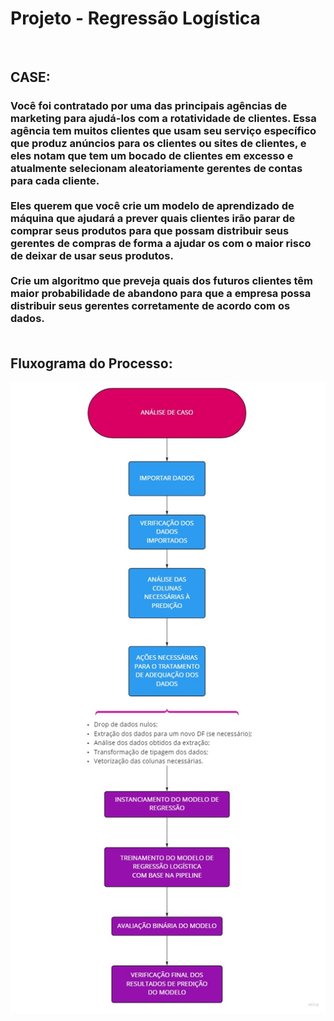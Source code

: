 <h1>Projeto - Regressão Logística</h1><br>
<h2>CASE:</h2>
<h3>Você foi contratado por uma das principais agências de marketing para ajudá-los com a rotatividade de clientes.  Essa agência tem muitos clientes que usam seu serviço específico que produz anúncios para os clientes ou sites de clientes, e eles notam que tem um bocado de clientes em excesso e atualmente selecionam aleatoriamente gerentes de contas para cada cliente.<br><br>
Eles querem que você crie um modelo de aprendizado de máquina que ajudará a prever quais clientes irão parar de comprar seus produtos para que possam distribuir seus gerentes de compras de forma a ajudar os com o maior risco de deixar de usar seus produtos.<br><br>
Crie um algoritmo que preveja quais dos futuros clientes têm maior probabilidade de abandono para que a empresa possa distribuir seus gerentes corretamente de acordo com os dados.<br><br></h3>
<h2>Fluxograma do Processo:</h2>
<div style="text-align:center"><img align="center" src="fluxograma_RegLog.jpg" /></div>
